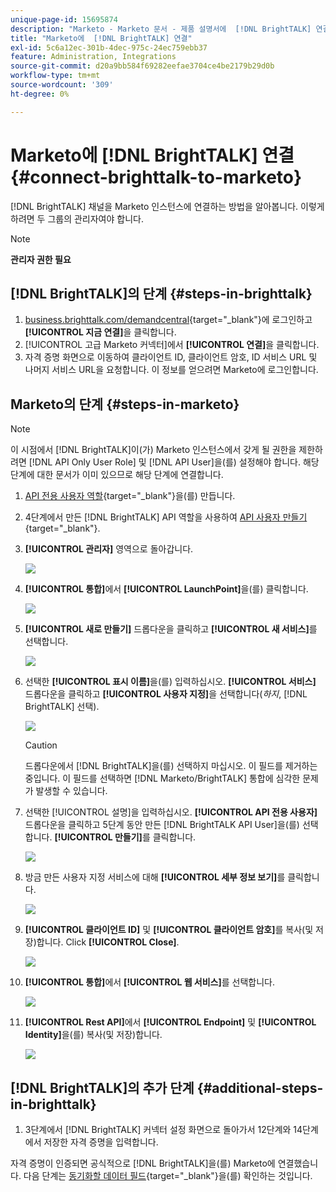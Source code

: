 ```yaml
---
unique-page-id: 15695874
description: "Marketo - Marketo 문서 - 제품 설명서에  [!DNL BrightTALK] 연결"
title: "Marketo에  [!DNL BrightTALK] 연결"
exl-id: 5c6a12ec-301b-4dec-975c-24ec759ebb37
feature: Administration, Integrations
source-git-commit: d20a9bb584f69282eefae3704ce4be2179b29d0b
workflow-type: tm+mt
source-wordcount: '309'
ht-degree: 0%

---
```


# Marketo에 [!DNL BrightTALK] 연결 {#connect-brighttalk-to-marketo}

[!DNL BrightTALK] 채널을 Marketo 인스턴스에 연결하는 방법을 알아봅니다. 이렇게 하려면 두 그룹의 관리자여야 합니다.

>[!NOTE]
>
>**관리자 권한 필요**

## [!DNL BrightTALK]의 단계 {#steps-in-brighttalk}

1. [business.brighttalk.com/demandcentral](https://business.brighttalk.com/demandcentral/login){target="_blank"}에 로그인하고 **[!UICONTROL 지금 연결]**&#x200B;을 클릭합니다.
1. [!UICONTROL 고급 Marketo 커넥터]에서 **[!UICONTROL 연결]**&#x200B;을 클릭합니다.
1. 자격 증명 화면으로 이동하여 클라이언트 ID, 클라이언트 암호, ID 서비스 URL 및 나머지 서비스 URL을 요청합니다. 이 정보를 얻으려면 Marketo에 로그인합니다.

## Marketo의 단계 {#steps-in-marketo}

>[!NOTE]
>
>이 시점에서 [!DNL BrightTALK]이(가) Marketo 인스턴스에서 갖게 될 권한을 제한하려면 [!DNL API Only User Role] 및 [!DNL API User]을(를) 설정해야 합니다. 해당 단계에 대한 문서가 이미 있으므로 해당 단계에 연결합니다.

1. [API 전용 사용자 역할](/help/marketo/product-docs/administration/users-and-roles/create-an-api-only-user-role.md){target="_blank"}을(를) 만듭니다.

1. 4단계에서 만든 [!DNL BrightTALK] API 역할을 사용하여 [API 사용자 만들기](/help/marketo/product-docs/administration/users-and-roles/create-an-api-only-user.md){target="_blank"}.

1. **[!UICONTROL 관리자]** 영역으로 돌아갑니다.

   ![](assets/connect-brighttalk-to-marketo-1.png)

1. **[!UICONTROL 통합]**&#x200B;에서 **[!UICONTROL LaunchPoint]**&#x200B;을(를) 클릭합니다.

   ![](assets/connect-brighttalk-to-marketo-2.png)

1. **[!UICONTROL 새로 만들기]** 드롭다운을 클릭하고 **[!UICONTROL 새 서비스]**&#x200B;를 선택합니다.

   ![](assets/connect-brighttalk-to-marketo-3.png)

1. 선택한 **[!UICONTROL 표시 이름]**&#x200B;을(를) 입력하십시오. **[!UICONTROL 서비스]** 드롭다운을 클릭하고 **[!UICONTROL 사용자 지정]**&#x200B;을 선택합니다(_하지_, [!DNL BrightTALK] 선택).

   ![](assets/connect-brighttalk-to-marketo-4.png)

   >[!CAUTION]
   >
   >드롭다운에서 [!DNL BrightTALK]을(를) 선택하지 마십시오. 이 필드를 제거하는 중입니다. 이 필드를 선택하면 [!DNL Marketo/BrightTALK] 통합에 심각한 문제가 발생할 수 있습니다.

1. 선택한 [!UICONTROL 설명]을 입력하십시오. **[!UICONTROL API 전용 사용자]** 드롭다운을 클릭하고 5단계 동안 만든 [!DNL BrightTALK API User]을(를) 선택합니다. **[!UICONTROL 만들기]**&#x200B;를 클릭합니다.

   ![](assets/connect-brighttalk-to-marketo-5.png)

1. 방금 만든 사용자 지정 서비스에 대해 **[!UICONTROL 세부 정보 보기]**&#x200B;를 클릭합니다.

   ![](assets/connect-brighttalk-to-marketo-6.png)

1. **[!UICONTROL 클라이언트 ID]** 및 **[!UICONTROL 클라이언트 암호]**&#x200B;를 복사(및 저장)합니다. Click **[!UICONTROL Close]**.

   ![](assets/connect-brighttalk-to-marketo-7.png)

1. **[!UICONTROL 통합]**&#x200B;에서 **[!UICONTROL 웹 서비스]**&#x200B;를 선택합니다.

   ![](assets/connect-brighttalk-to-marketo-8.png)

1. **[!UICONTROL Rest API]**&#x200B;에서 **[!UICONTROL Endpoint]** 및 **[!UICONTROL Identity]**&#x200B;을(를) 복사(및 저장)합니다.

   ![](assets/connect-brighttalk-to-marketo-9.png)

## [!DNL BrightTALK]의 추가 단계 {#additional-steps-in-brighttalk}

1. 3단계에서 [!DNL BrightTALK] 커넥터 설정 화면으로 돌아가서 12단계와 14단계에서 저장한 자격 증명을 입력합니다.

자격 증명이 인증되면 공식적으로 [!DNL BrightTALK]을(를) Marketo에 연결했습니다. 다음 단계는 [동기화할 데이터 필드](https://support.brighttalk.com/hc/en-us/articles/115005131274-BrightTALK-Connector-for-Marketo-Choose-the-Fields-to-Sync){target="_blank"}을(를) 확인하는 것입니다.
